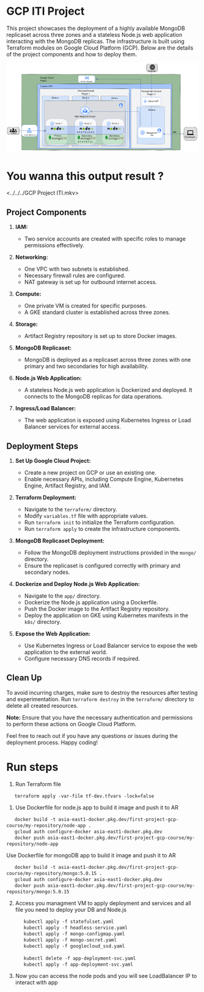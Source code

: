 # GCP ITI Project

This project showcases the deployment of a highly available MongoDB replicaset across three zones and a stateless Node.js web application interacting with the MongoDB replicas. The infrastructure is built using Terraform modules on Google Cloud Platform (GCP). Below are the details of the project components and how to deploy them.

![Alt text](image.png)

# You wanna this output result ?
<../../../GCP Project ITI.mkv>

## Project Components

1. **IAM:**
   - Two service accounts are created with specific roles to manage permissions effectively.

2. **Networking:**
   - One VPC with two subnets is established.
   - Necessary firewall rules are configured.
   - NAT gateway is set up for outbound internet access.

3. **Compute:**
   - One private VM is created for specific purposes.
   - A GKE standard cluster is established across three zones.

4. **Storage:**
   - Artifact Registry repository is set up to store Docker images.

5. **MongoDB Replicaset:**
   - MongoDB is deployed as a replicaset across three zones with one primary and two secondaries for high availability.

6. **Node.js Web Application:**
   - A stateless Node.js web application is Dockerized and deployed. It connects to the MongoDB replicas for data operations.

7. **Ingress/Load Balancer:**
   - The web application is exposed using Kubernetes Ingress or Load Balancer services for external access.

## Deployment Steps

1. **Set Up Google Cloud Project:**
   - Create a new project on GCP or use an existing one.
   - Enable necessary APIs, including Compute Engine, Kubernetes Engine, Artifact Registry, and IAM.

2. **Terraform Deployment:**
   - Navigate to the `terraform/` directory.
   - Modify `variables.tf` file with appropriate values.
   - Run `terraform init` to initialize the Terraform configuration.
   - Run `terraform apply` to create the infrastructure components.
   
3. **MongoDB Replicaset Deployment:**
   - Follow the MongoDB deployment instructions provided in the `mongo/` directory.
   - Ensure the replicaset is configured correctly with primary and secondary nodes.

4. **Dockerize and Deploy Node.js Web Application:**
   - Navigate to the `app/` directory.
   - Dockerize the Node.js application using a Dockerfile.
   - Push the Docker image to the Artifact Registry repository.
   - Deploy the application on GKE using Kubernetes manifests in the `k8s/` directory.

5. **Expose the Web Application:**
   - Use Kubernetes Ingress or Load Balancer service to expose the web application to the external world.
   - Configure necessary DNS records if required.

## Clean Up

To avoid incurring charges, make sure to destroy the resources after testing and experimentation. Run `terraform destroy` in the `terraform/` directory to delete all created resources.

**Note:** Ensure that you have the necessary authentication and permissions to perform these actions on Google Cloud Platform.

Feel free to reach out if you have any questions or issues during the deployment process. Happy coding!




# Run steps

1. Run Terraform file 

```
   terraform apply -var-file tf-dev.tfvars -lock=false
```
1. Use Dockerfile for node.js app to build it image and push it to AR
```
   docker build -t asia-east1-docker.pkg.dev/first-project-gcp-course/my-repository/node-app .
   gcloud auth configure-docker asia-east1-docker.pkg.dev
   docker push asia-east1-docker.pkg.dev/first-project-gcp-course/my-repository/node-app
```
  Use Dockerfile for mongoDB app to build it image and push it to AR
```
   docker build -t asia-east1-docker.pkg.dev/first-project-gcp-course/my-repository/mongo:5.0.15 .
   gcloud auth configure-docker asia-east1-docker.pkg.dev
   docker push asia-east1-docker.pkg.dev/first-project-gcp-course/my-repository/mongo:5.0.15
```
2. Access you managment VM to apply deployment and services and all file you need to deploy your DB and Node.js
   ```   
      kubectl apply -f statefulset.yaml 
      kubectl apply -f headless-service.yaml 
      kubectl apply -f mongo-configmap.yaml 
      kubectl apply -f mongo-secret.yaml
      kubectl apply -f googlecloud_ssd.yaml

      kubectl delete -f app-deployment-svc.yaml 
      kubectl apply -f app-deployment-svc.yaml
   ```
3. Now you can access the node pods and you will see LoadBalancer IP to interact with app

